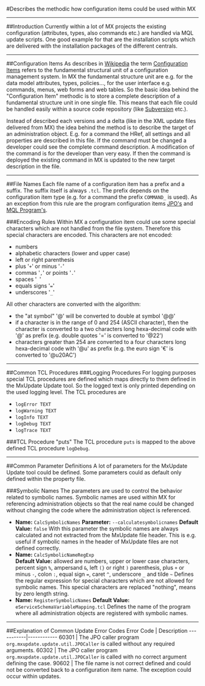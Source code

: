 #Describes the methodic how configuration items could be used within MX

----
##Introduction
Currently within a lot of MX projects the existing configuration (attributes, types, also commands etc.) are handled via MQL update scripts. One good example for that are the installation scripts which are delivered with the installation packages of the different centrals.

----
##Configuration Items
As describes in [Wikipedia](http://www.wikipedia.org) the term [Configuration Items](http://en.wikipedia.org/wiki/Configuration_item) refers to the fundamental structural unit of a configuration management system. In MX the fundamental structure unit are e.g. for the data model attributes, types, policies..., for the user interface e.g. commands, menus, web forms and web tables. So the basic idea behind the "Configuration Item" methodic is to store a complete description of a fundamental structure unit in one single file. This means that each file could be handled easily within a source code repository (like [Subversion](http://subversion.tigris.org/) etc.).

Instead of described each versions and a delta (like in the XML update files delivered from MX) the idea behind the method is to describe the target of an administration object. E.g. for a command the HRef, all settings and all properties are described in this file. If the command must be changed a developer could see the complete command description. A modification of the command is for the developer than very easy. If then the command is deployed the existing command in MX is updated to the new target description in the file.

----
##File Names
Each file name of a configuration item has a prefix and a suffix. The suffix itself is always `.tcl`. The prefix depends on the configuration item type (e.g. for a command the prefix `COMMAND_` is used). As an exception from this rule are the program configuration items [JPO's](CI_Program_JPO.md) and [MQL Program's](CI_Program_MQL.md).

###Encoding Rules
Within MX a configuration item could use some special characters which are not handled from the file system. Therefore this special characters are encoded.
This characters are not encoded:
* numbers
* alphabetic characters (lower and upper case)
* left or right parenthesis
* plus '`+`' or minus '`-`'
* commas '`,`' or points '`.`'
* spaces '` `'
* equals signs '`=`'
* underscores '`_`'

All other characters are converted with the algorithm:
* the "at symbol" '@' will be converted to double at symbol '@@'
* if a character is in the range of 0 and 254 (ASCII character), then the character is converted to a two characters long hexa-decimal code with '@' as prefix (e.g. double quotes '=' is converted to '@22')
* characters greater than 254 are converted to a four characters long hexa-decimal code with '@u' as prefix (e.g. the euro sign '€' is converted to '@u20AC')

----
##Common TCL Procedures
###Logging Procedures
For logging purposes special TCL procedures are defined which maps directly to
them defined in the MxUpdate Update tool. So the logged text is only printed
depending on the used logging level. The TCL procedures are
* `logError TEXT`
* `logWarning TEXT`
* `logInfo TEXT`
* `logDebug TEXT`
* `logTrace TEXT`

###TCL Procedure "puts"
The TCL procedure `puts` is mapped to the above defined TCL procedure
`logDebug`.

----
##Common Parameter Definitions
A lot of parameters for the MxUpdate Update tool could be defined. Some parameters could as default only defined within the property file.

###Symbolic Names
The parameters are used to control the behavior related to symbolic names. Symbolic names are used within MX for referencing administration objects so that the real name could be changed without changing the code where the administration object is referenced.
*   **Name:** `CalcSymbolicNames`
    **Parameter:** `‑‑calculatesymbolicnames`
    **Default Value:** `false`
    With this parameter the symbolic names are always calculated and not extracted from the MxUpdate file header. This is e.g. useful if symbolic names in the header of MxUpdate files are not defined correctly.
*   **Name:** `CalcSymbolicNameRegExp`                                             
    **Default Value:** allowed are numbers, upper or lower case characters, percent sign `%`, ampersand `&`, left `(}` or right `)` parenthesis, plus `+` or minus `-`, colon `:`, equal sign `=`, caret `^`, underscore `_` and tilde `~`
    Defines the regular expression for special characters which are not allowed for symbolic names. This special characters are replaced "nothing", means by zero length string.
*   **Name:** `RegisterSymbolicNames`
    **Default Value:** `eServiceSchemaVariableMapping.tcl`
    Defines the name of the program where all administration objects are registered with symbolic names.

----
##Explanation of Common Update Error Codes
Error Code | Description
-----------|------------
60301      | The JPO caller program `org.mxupdate.update.util.JPOCaller` is called without any required arguments.
60302      | The JPO caller program `org.mxupdate.update.util.JPOCaller` is called with no correct argument defining the case.
90602      | The file name is not correct defined and could not be converted back to a configuration item name. The exception could occur within updates.
